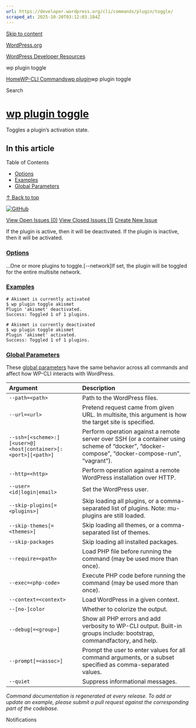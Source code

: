 ```yaml
---
url: https://developer.wordpress.org/cli/commands/plugin/toggle/
scraped_at: 2025-10-20T03:12:03.184Z
---
```


[Skip to content](https://developer.wordpress.org/cli/commands/plugin/toggle/#wp--skip-link--target)

[WordPress.org](https://wordpress.org/)

[WordPress Developer Resources](https://developer.wordpress.org/)

wp plugin toggle


[Home](https://developer.wordpress.org/)[WP-CLI Commands](https://developer.wordpress.org/cli/commands/)[wp plugin](https://developer.wordpress.org/cli/commands/plugin/)wp plugin toggle

Search

# [wp plugin toggle](https://developer.wordpress.org/cli/commands/plugin/toggle/)

Toggles a plugin’s activation state.

## In this article

Table of Contents

- [Options](https://developer.wordpress.org/cli/commands/plugin/toggle/#options)
- [Examples](https://developer.wordpress.org/cli/commands/plugin/toggle/#examples)
- [Global Parameters](https://developer.wordpress.org/cli/commands/plugin/toggle/#global-parameters)

[↑ Back to top](https://developer.wordpress.org/cli/commands/plugin/toggle/#wp--skip-link--target)

[![GitHub](https://make.wordpress.org/cli/wp-content/plugins/wporg-cli/assets/images/github-mark.svg)](https://github.com/wp-cli/extension-command)

[View Open Issues (0)](https://github.com/login?return_to=%2Fissues%3Fq%3Dlabel%3Acommand%3Aplugin-toggle+sort%3Aupdated-desc+org%3Awp-cli+is%3Aopen) [View Closed Issues (1)](https://github.com/login?return_to=%2Fissues%3Fq%3Dlabel%3Acommand%3Aplugin-toggle+sort%3Aupdated-desc+org%3Awp-cli+is%3Aclosed) [Create New Issue](https://github.com/wp-cli/extension-command/issues/new)

If the plugin is active, then it will be deactivated. If the plugin is inactive, then it will be activated.

### [Options](https://developer.wordpress.org/cli/commands/plugin/toggle/\#options)

<plugin>…One or more plugins to toggle.\[--network\]If set, the plugin will be toggled for the entire multisite network.

### [Examples](https://developer.wordpress.org/cli/commands/plugin/toggle/\#examples)

```
# Akismet is currently activated
$ wp plugin toggle akismet
Plugin 'akismet' deactivated.
Success: Toggled 1 of 1 plugins.

# Akismet is currently deactivated
$ wp plugin toggle akismet
Plugin 'akismet' activated.
Success: Toggled 1 of 1 plugins.

```

### [Global Parameters](https://developer.wordpress.org/cli/commands/plugin/toggle/\#global-parameters)

These [global parameters](https://make.wordpress.org/cli/handbook/config/) have the same behavior across all commands and affect how WP-CLI interacts with WordPress.

| **Argument** | **Description** |
| :-- | :-- |
| `--path=<path>` | Path to the WordPress files. |
| `--url=<url>` | Pretend request came from given URL. In multisite, this argument is how the target site is specified. |
| `--ssh=[<scheme>:][<user>@]<host\|container>[:<port>][<path>]` | Perform operation against a remote server over SSH (or a container using scheme of “docker”, “docker-compose”, “docker-compose-run”, “vagrant”). |
| `--http=<http>` | Perform operation against a remote WordPress installation over HTTP. |
| `--user=<id\|login\|email>` | Set the WordPress user. |
| `--skip-plugins[=<plugins>]` | Skip loading all plugins, or a comma-separated list of plugins. Note: mu-plugins are still loaded. |
| `--skip-themes[=<themes>]` | Skip loading all themes, or a comma-separated list of themes. |
| `--skip-packages` | Skip loading all installed packages. |
| `--require=<path>` | Load PHP file before running the command (may be used more than once). |
| `--exec=<php-code>` | Execute PHP code before running the command (may be used more than once). |
| `--context=<context>` | Load WordPress in a given context. |
| `--[no-]color` | Whether to colorize the output. |
| `--debug[=<group>]` | Show all PHP errors and add verbosity to WP-CLI output. Built-in groups include: bootstrap, commandfactory, and help. |
| `--prompt[=<assoc>]` | Prompt the user to enter values for all command arguments, or a subset specified as comma-separated values. |
| `--quiet` | Suppress informational messages. |

_Command documentation is regenerated at every release. To add or update an example, please submit a pull request against the corresponding part of the codebase._

Notifications